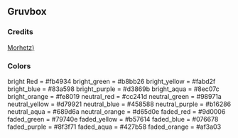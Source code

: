 ## Gruvbox

### Credits
[Morhetz)](https://github.com/morhetz/gruvbox)

### Colors
bright Red     = #fb4934
bright_green   = #b8bb26 
bright_yellow  = #fabd2f 
bright_blue    = #83a598 
bright_purple  = #d3869b 
bright_aqua    = #8ec07c 
bright_orange  = #fe8019 
neutral_red    = #cc241d 
neutral_green  = #98971a 
neutral_yellow = #d79921 
neutral_blue   = #458588 
neutral_purple = #b16286 
neutral_aqua   = #689d6a 
neutral_orange = #d65d0e 
faded_red      = #9d0006 
faded_green    = #79740e 
faded_yellow   = #b57614 
faded_blue     = #076678 
faded_purple   = #8f3f71 
faded_aqua     = #427b58 
faded_orange   = #af3a03 
